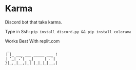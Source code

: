 # Karma
Discord bot that take karma.

Type in Ssh:
```pip install discord.py && pip install colorama```

Works Best With replit.com
```
 _                       
| |_ ___ ___ _____ ___ ! 
| '_| .'|  _|     | .'|  
}|_,_|__,|_| |_|_|_|__,|  

```
